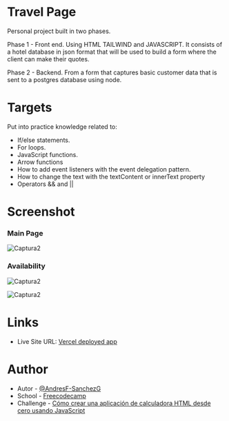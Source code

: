 # Travel Page

Personal project built in two phases.

Phase 1 - Front end. Using HTML TAILWIND and JAVASCRIPT. It consists of a hotel database in json format that will be used to build a form where the client can make their quotes.

Phase 2 - Backend.
From a form that captures basic customer data that is sent to a postgres database using node.

# Targets

Put into practice knowledge related to:

- If/else statements.
- For loops.
- JavaScript functions.
- Arrow functions
- How to add event listeners with the event delegation pattern.
- How to change the text with the textContent or innerText property
- Operators && and ||

# Screenshot

  ### Main Page

![Captura2](https://github.com/AndresF-SanchezG/proyecto2-AgenciaDeViajes/assets/113924667/49baf6ce-1a86-4516-bbf1-d2d0e1f96e12)

### Availability

![Captura2](https://github.com/AndresF-SanchezG/proyecto2-AgenciaDeViajes/assets/113924667/6d356ca3-31d3-4ba2-bd98-f1d9272496a5)

![Captura2](https://github.com/AndresF-SanchezG/proyecto2-AgenciaDeViajes/assets/113924667/7d1de1fc-1adf-4614-b8eb-181d7a17fb18)


# Links

- Live Site URL: [Vercel deployed app](https://challenge-9-0.vercel.app/)

# Author

- Autor - [@AndresF-SanchezG](https://github.com/AndresF-SanchezG)
- School - [Freecodecamp](https://www.freecodecamp.org/andresSanchez)
- Challenge - [Cómo crear una aplicación de calculadora HTML desde cero usando JavaScript](https://www.freecodecamp.org/espanol/news/como-crear-una-aplicacion-de-calculadora-html-desde-cero-usando-javascript/)
